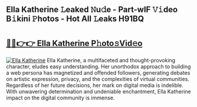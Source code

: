 ## Ella Katherine 𝙻eaked 𝙽u𝚍e - Part-wIF 𝚅𝚒deo B𝚒kini 𝙿hotos - Hot All 𝙻eaks H91BQ

# <h2><a href="http://ld1m2le.urlbe.top/?page=Ella+Katherine">🔗🔗👉👉 Ella Katherine P𝚑oto𝚜Vid𝚎o</a></h2>

[![Ella Katherine](https://i.imgur.com/eBuTRDB.gif)](http://ld1m2le.urlbe.top/?page=Ella+Katherine)
Ella Katherine, a multifaceted and thought-provoking character, eludes easy understanding. Her unorthodox approach to building a web persona has magnetized and offended followers, generating debates on artistic expression, privacy, and the complexities of virtual communities. Regardless of her future decisions, her mark on digital media is indelible. With unwavering determination and undeniable enchantment, Ella Katherine impact on the digital community is immense.
